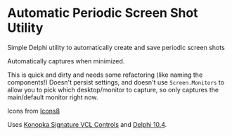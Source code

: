 # Automatic Periodic Screen Shot Utility
 Simple Delphi utility to automatically create and save periodic screen shots

Automatically captures when minimized. 

This is quick and dirty and needs some refactoring (like naming the components!) Doesn't persist settings, and doesn't use `Screen.Monitors` to allow you to pick which desktop/monitor to capture, so only captures the main/default monitor right now.

Icons from [Icons8](https://icons8.com/)

Uses [Konopka Signature VCL Controls](https://getitnow.embarcadero.com/KonopkaControls-270-6.2.3/) and [Delphi 10.4](https://www.embarcadero.com/products/delphi).